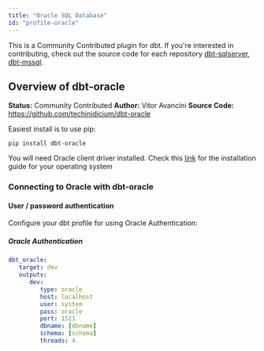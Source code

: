 ```yaml
---
title: "Oracle SQL Database"
id: "profile-oracle"
---
```



<Callout type="info" title="Community contributed plugin">

This is a Community Contributed plugin for dbt. If you're interested in contributing, check out the source code for each repository [dbt-sqlserver](https://github.com/mikaelene/dbt-sqlserver), [dbt-mssql](https://github.com/jacobm001/dbt-mssql).

</Callout>

## Overview of dbt-oracle
**Status:** Community Contributed
**Author:** Vitor Avancini
**Source Code:** https://github.com/techinidicium/dbt-oracle


Easiest install is to use pip:

    pip install dbt-oracle

You will need Oracle client driver installed. Check this [link](https://cx-oracle.readthedocs.io/en/latest/user_guide/installation.html) for the installation guide for your operating system

### Connecting to Oracle with **dbt-oracle** 

#### User / password authentication

Configure your dbt profile for using Oracle Authentication:

##### Oracle Authentication
```yaml
dbt_oracle:
   target: dev
   outputs:
      dev:
         type: oracle
         host: localhost
         user: system
         pass: oracle
         port: 1521
         dbname: [dbname]
         schema: [schema]
         threads: 4
```
